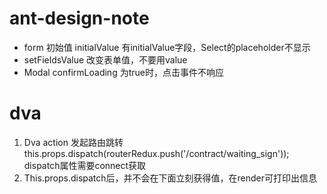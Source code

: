 # ant-design-note
* form 初始值 initialValue
  有initialValue字段，Select的placeholder不显示
* setFieldsValue 改变表单值，不要用value
* Modal confirmLoading 为true时，点击事件不响应


# dva
1. Dva action 发起路由跳转  this.props.dispatch(routerRedux.push('/contract/waiting_sign'));
  dispatch属性需要connect获取
2. This.props.dispatch后，并不会在下面立刻获得值，在render可打印出信息
